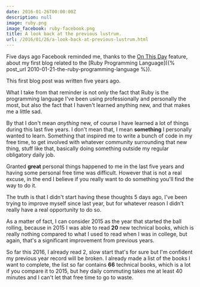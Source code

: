 ```yaml
---
date: 2016-01-26T00:00:00Z
description: null
image: ruby.png
image_facebook: ruby-facebook.png
title: A look back at the previous lustrum.
url: /2016/01/26/a-look-back-at-previous-lustrum.html
---
```


Five days ago Facebook reminded me, thanks to the [On This Day](https://www.facebook.com/help/439014052921484/) feature, about my first blog related to the [Ruby Programming Language]({% post_url 2010-01-21-the-ruby-programming-language %}).

This first blog post was written five years ago.

What I take from that reminder is not only the fact that Ruby is the programming language I've been using professionally and personally the most, but also the fact that I haven't learned anything new, and that makes me a little sad.

By that I don't mean *anything* new, of course I have learned a lot of things during this last five years. I don't mean that, I mean **something** I personally wanted to learn. Something that inspired me to write a bunch of code in my free time, to get involved with whatever community surrounding that new thing, stuff like that, basically doing something outside my regular obligatory daily job.

Granted **great** personal things happened to me in the last five years and having some personal free time was difficult. However that is not a real excuse, in the end I believe if you really want to do something you'll find the way to do it.

The truth is that I didn't start having these thoughts 5 days ago, I've been trying to improve myself since last year, but for whatever reason I didn't really have a real opportunity to do so.

As a matter of fact, I can consider 2015 as the year that started the ball rolling, because in 2015 I was able to read **20** new technical books, which is really nothing compared to what I used to read when I was in college, but again, that's a significant improvement from previous years.

So far this 2016, I already read 2, slow start that's for sure but I'm confident my previous year record will be broken. I already made a list of the books I want to complete, the list so far contains **66** technical books, which is a lot if you compare it to 2015, but hey daily commuting takes me at least 40 minutes and I can't let that free time to go to waste.